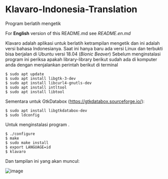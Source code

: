 # Klavaro-Indonesia-Translation
Program berlatih mengetik

For **English** version of this README.md see _README.en.md_

Klavaro adalah aplikasi untuk berlatih ketrampilan mengetik dan ini adalah versi bahasa Indonesianya. Saat ini hanya baru ada versi Linux dan terbukti bisa berjalan di Ubuntu versi 18.04 (_Bionic Beaver_)
Sebelum menginstalasi program ini periksa apakah library-library berikut sudah ada di komputer anda dengan menjalankan perintah berikut di terminal
```
$ sudo apt update
$ sudo apt install libgtk-3-dev
$ sudo apt install libcurl4-gnutls-dev
$ sudo apt install intltool
$ sudo apt install libtool
```

Sementara untuk GtkDatabox (https://gtkdatabox.sourceforge.io/):
```
$ sudo apt install libgtkdatabox-dev
$ sudo ldconfig
```

Untuk menginstalasi program .
```
$ ./configure
$ make
$ sudo make install
$ export LANGUAGE=id
$ klavaro
```

Dan tampilan ini yang akan muncul:

![image](https://user-images.githubusercontent.com/35718731/135736567-0ef08ea5-b1fc-4d03-af9d-cfb898a69c15.png)
